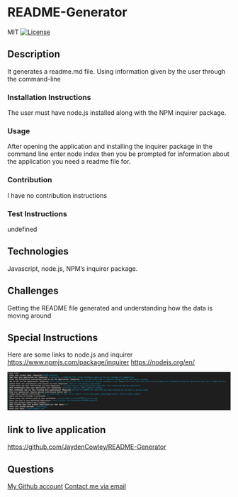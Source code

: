 # README-Generator
  MIT
  [![License](https://img.shields.io/badge/License-MIT-blue.svg)](https://opensource.org/licenses/MIT)
  ## Description
  It generates a readme.md file. Using information given by the user through the command-line

  ### Installation Instructions
  The user must have node.js installed along with the NPM inquirer package. 
  
  ### Usage
  After opening the application and installing the inquirer package in the command line enter node index then you be prompted for information about the application you need a readme file for.

  ### Contribution
  I have no contribution instructions

  ### Test Instructions
  undefined

  ## Technologies
  Javascript, node.js, NPM’s inquirer package.

  ## Challenges
  Getting the README file generated and understanding how the data is moving around
  
  ## Special Instructions
  Here are some links to node.js and inquirer https://www.npmjs.com/package/inquirer https://nodejs.org/en/ 


  ![Alt text](./assets/img/screenshotREADME-Generator.jpg)
  ## link to live application
  https://github.com/JaydenCowley/README-Generator 

  ## Questions
  [My Github account](https://github.com/jaydencowley)
  [Contact me via email](jcowley16@gmail.com)
